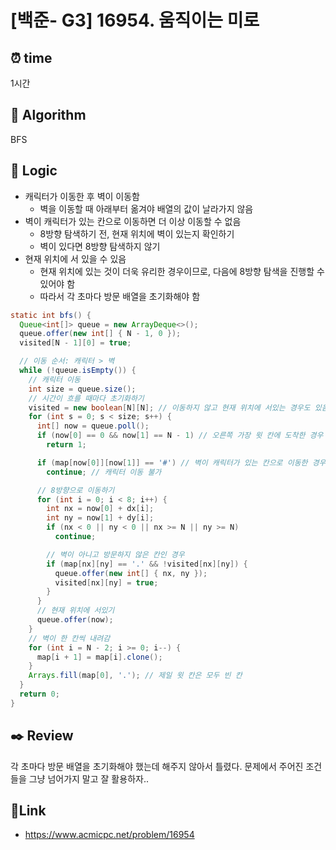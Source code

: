 # [백준- G3] 16954. 움직이는 미로
 
## ⏰  **time**
1시간

## :pushpin: **Algorithm**
BFS

## :round_pushpin: **Logic**
- 캐릭터가 이동한 후 벽이 이동함
  - 벽을 이동할 때 아래부터 옮겨야 배열의 값이 날라가지 않음
- 벽이 캐릭터가 있는 칸으로 이동하면 더 이상 이동할 수 없음
  - 8방향 탐색하기 전, 현재 위치에 벽이 있는지 확인하기
  - 벽이 있다면 8방향 탐색하지 않기
- 현재 위치에 서 있을 수 있음
  - 현재 위치에 있는 것이 더욱 유리한 경우이므로, 다음에 8방향 탐색을 진행할 수 있어야 함
  - 따라서 각 초마다 방문 배열을 초기화해야 함
```java
static int bfs() {
  Queue<int[]> queue = new ArrayDeque<>();
  queue.offer(new int[] { N - 1, 0 });
  visited[N - 1][0] = true;

  // 이동 순서: 캐릭터 > 벽
  while (!queue.isEmpty()) {
    // 캐릭터 이동
    int size = queue.size();
    // 시간이 흐를 때마다 초기화하기
    visited = new boolean[N][N]; // 이동하지 않고 현재 위치에 서있는 경우도 있음
    for (int s = 0; s < size; s++) {
      int[] now = queue.poll();
      if (now[0] == 0 && now[1] == N - 1) // 오른쪽 가장 윗 칸에 도착한 경우
        return 1;

      if (map[now[0]][now[1]] == '#') // 벽이 캐릭터가 있는 칸으로 이동한 경우
        continue; // 캐릭터 이동 불가

      // 8방향으로 이동하기
      for (int i = 0; i < 8; i++) {
        int nx = now[0] + dx[i];
        int ny = now[1] + dy[i];
        if (nx < 0 || ny < 0 || nx >= N || ny >= N)
          continue;

        // 벽이 아니고 방문하지 않은 칸인 경우
        if (map[nx][ny] == '.' && !visited[nx][ny]) {
          queue.offer(new int[] { nx, ny });
          visited[nx][ny] = true;
        }
      }
      // 현재 위치에 서있기
      queue.offer(now);	
    }
    // 벽이 한 칸씩 내려감
    for (int i = N - 2; i >= 0; i--) {
      map[i + 1] = map[i].clone();
    }
    Arrays.fill(map[0], '.'); // 제일 윗 칸은 모두 빈 칸
  }
  return 0;
}
```

## :black_nib: **Review**
각 초마다 방문 배열을 초기화해야 했는데 해주지 않아서 틀렸다. 문제에서 주어진 조건들을 그냥 넘어가지 말고 잘 활용하자..

## 📡**Link**
- https://www.acmicpc.net/problem/16954
